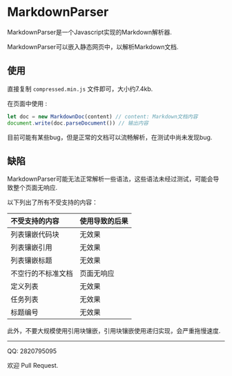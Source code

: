 # MarkdownParser

MarkdownParser是一个Javascript实现的Markdown解析器.

MarkdownParser可以嵌入静态网页中，以解析Markdown文档.

## 使用

直接复制 `compressed.min.js` 文件即可，大小约7.4kb.

在页面中使用 :

```javascript
let doc = new MarkdownDoc(content) // content: Markdown文档内容
document.write(doc.parseDocument()) // 输出内容
```

目前可能有某些bug，但是正常的文档可以流畅解析，在测试中尚未发现bug.

## 缺陷

MarkdownParser可能无法正常解析一些语法，这些语法未经过测试，可能会导致整个页面无响应.

以下列出了所有不受支持的内容：

| 不受支持的内容 | 使用导致的后果 |
| :--- | :--- |
| 列表镶嵌代码块 | 无效果 |
| 列表镶嵌引用 | 无效果 |
| 列表镶嵌标题 | 无效果 |
| 不空行的不标准文档 | 页面无响应 |
| 定义列表 | 无效果 |
| 任务列表 | 无效果 |
| 标题编号 | 无效果 |

此外，不要大规模使用引用块镶嵌，引用块镶嵌使用递归实现，会严重拖慢速度.

---------

QQ: 2820795095

欢迎 Pull Request.
